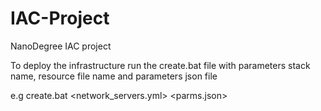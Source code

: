 # IAC-Project
NanoDegree IAC project

To deploy the infrastructure run the create.bat file with parameters stack name, resource file name and parameters json file

e.g create.bat <IAC-project2> <network_servers.yml> <parms.json>
